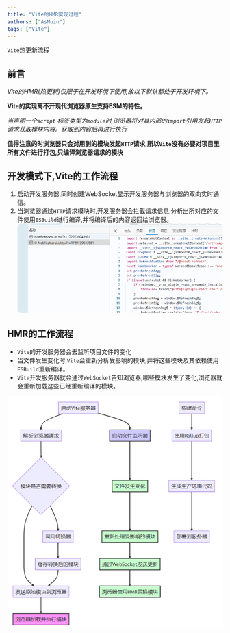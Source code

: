 ```yaml
---
title: "Vite的HMR实现过程"
authors: ["AsMuin"]
tags: ["Vite"]
---
```

`Vite`热更新流程
<!-- truncate -->
## 前言
*Vite的HMR(热更新)仅限于在开发环境下使用,故以下默认都处于开发环境下。*

**Vite的实现离不开现代浏览器原生支持ESM的特性。**

*当声明一个`script` 标签类型为`module`时,浏览器将对其内部的`import`引用发起`HTTP`请求获取模块内容。获取到内容后再进行执行*

**值得注意的时浏览器只会对用到的模块发起`HTTP`请求,所以`Vite`没有必要对项目里所有文件进行打包,只编译浏览器请求的模块**

## 开发模式下,Vite的工作流程
1. 启动开发服务器,同时创建WebSocket显示开发服务器与浏览器的双向实时通信。
2. 当浏览器通过`HTTP`请求模块时,开发服务器会拦截请求信息,分析出所对应的文件使用`ESBuild`进行编译,并将编译后的内容返回给浏览器。
![Vite的对某个模块进行更新](ESM.png)
## HMR的工作流程
- `Vite`的开发服务器会去监听项目文件的变化
- 当文件发生变化时,`Vite`会重新分析受影响的模块,并将这些模块及其依赖使用`ESBuild`重新编译。
- `Vite`开发服务器就会通过`WebSocket`告知浏览器,哪些模块发生了变化,浏览器就会重新加载这些已经重新编译的模块。

![Vite的流程图](./Vite.png)
